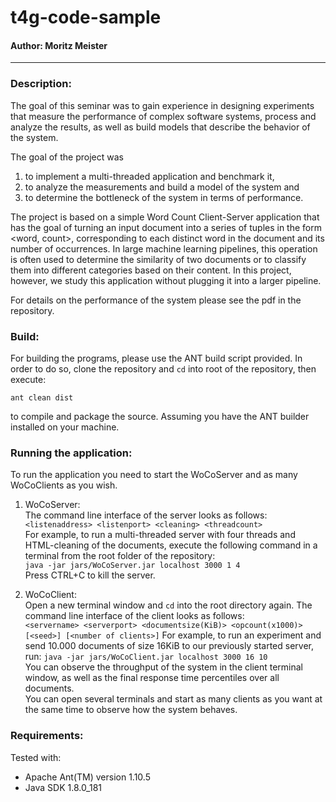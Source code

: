 # t4g-code-sample

#### Author: Moritz Meister
---

### Description:
The goal of this seminar was to gain experience in designing experiments that measure 
the performance of complex software systems, process and analyze the results, 
as well as build models that describe the behavior of the system.  

The goal of the project was 
1) to implement a multi-threaded application and benchmark it, 
2) to analyze the measurements and build a model of the system and 
3) to determine the bottleneck of the system in terms of performance.  

The project is based on a simple Word Count Client-Server application that has the goal 
of turning an input document into a series of tuples in the form <word, count>, 
corresponding to each distinct word in the document and its number of occurrences. 
In large machine learning pipelines, this operation is often used to 
determine the similarity of two documents or to classify them into different 
categories based on their content. In this project, however, we study this 
application without plugging it into a larger pipeline.  

For details on the performance of the system please see the pdf in the repository.

### Build:
For building the programs, please use the ANT build script provided.
In order to do so, clone the repository and ```cd``` into root of the repository, 
then execute:  

```ant clean dist```  

to compile and package the source. Assuming you have the ANT builder installed
on your machine.

### Running the application:
To run the application you need to start the WoCoServer and as many WoCoClients as
you wish.

1. WoCoServer:  
The command line interface of the server looks as follows:  
```<listenaddress> <listenport> <cleaning> <threadcount>```  
For example, to run a multi-threaded server with four threads and HTML-cleaning
of the documents, execute the following command in a terminal from the root folder 
of the repository:  
```java -jar jars/WoCoServer.jar localhost 3000 1 4```  
Press CTRL+C to kill the server.

2. WoCoClient:  
Open a new terminal window and ```cd``` into the root directory again. The command line 
interface of the client looks as follows:  
```<servername> <serverport> <documentsize(KiB)> <opcount(x1000)> [<seed>] [<number of clients>]```
For example, to run an experiment and send 10.000 documents of size 16KiB to our
previously started server, run:
```java -jar jars/WoCoClient.jar localhost 3000 16 10```  
You can observe the throughput of the system in the client terminal window, as well
as the final response time percentiles over all documents.  
You can open several terminals and start as many clients as you want at the same time
to observe how the system behaves.

### Requirements:
Tested with:
- Apache Ant(TM) version 1.10.5
- Java SDK 1.8.0_181
